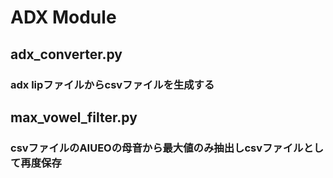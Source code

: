 # ADX Module

## adx_converter.py
### adx lipファイルからcsvファイルを生成する

## max_vowel_filter.py
### csvファイルのAIUEOの母音から最大値のみ抽出しcsvファイルとして再度保存

